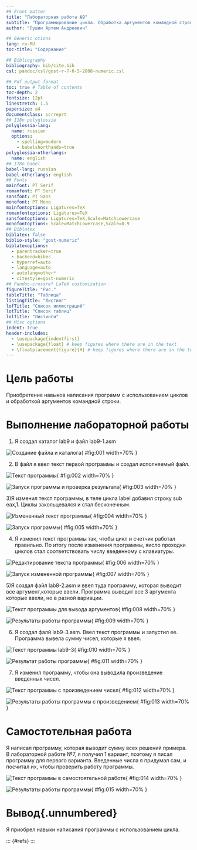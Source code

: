 ```yaml
---
## Front matter
title: "Лабораторная работа №9"
subtitle: "Программирование цикла. Обработка аргументов командной строки."
author: "Лушин Артем Андреевич"

## Generic otions
lang: ru-RU
toc-title: "Содержание"

## Bibliography
bibliography: bib/cite.bib
csl: pandoc/csl/gost-r-7-0-5-2008-numeric.csl

## Pdf output format
toc: true # Table of contents
toc-depth: 2
fontsize: 12pt
linestretch: 1.5
papersize: a4
documentclass: scrreprt
## I18n polyglossia
polyglossia-lang:
  name: russian
  options:
	- spelling=modern
	- babelshorthands=true
polyglossia-otherlangs:
  name: english
## I18n babel
babel-lang: russian
babel-otherlangs: english
## Fonts
mainfont: PT Serif
romanfont: PT Serif
sansfont: PT Sans
monofont: PT Mono
mainfontoptions: Ligatures=TeX
romanfontoptions: Ligatures=TeX
sansfontoptions: Ligatures=TeX,Scale=MatchLowercase
monofontoptions: Scale=MatchLowercase,Scale=0.9
## Biblatex
biblatex: false
biblio-style: "gost-numeric"
biblatexoptions:
  - parentracker=true
  - backend=biber
  - hyperref=auto
  - language=auto
  - autolang=other*
  - citestyle=gost-numeric
## Pandoc-crossref LaTeX customization
figureTitle: "Рис."
tableTitle: "Таблица"
listingTitle: "Листинг"
lofTitle: "Список иллюстраций"
lotTitle: "Список таблиц"
lolTitle: "Листинги"
## Misc options
indent: true
header-includes:
  - \usepackage{indentfirst}
  - \usepackage{float} # keep figures where there are in the text
  - \floatplacement{figure}{H} # keep figures where there are in the text
---
```


# Цель работы

Приобретение навыков написания программ с использованием циклов и
обработкой аргументов командной строки.


# Выполнение лабораторной работы

1) Я создал каталог lab9 и файл lab9-1.asm

![Создание файла и каталога](image/1.png){ #fig:001 width=70% }

2) В файл я ввел текст первой программы и создал исполняемый файл.

![Текст программы](image/2.png){ #fig:002 width=70% }

![Запуск программы и проверка результата](image/3.png){ #fig:003 width=70% }

3)Я изменил текст программы, в теле цикла label добавил строку sub eax,1. Циклы закольцевался и стал бесконечным.

![Измененный текст программы](image/4.png){ #fig:004 width=70% }

![Запуск программы ](image/5.png){ #fig:005 width=70% }

4)  Я изменил текст программы так, чтобы цикл и счетчик работал правильно. По итогу после изменения программы, яисло проходки циклов стал соответствовать числу введенному с клавиатуры.

![Редактирование текста программы](image/6.png){ #fig:006 width=70% }

![Запуск измененной программы](image/7.png){ #fig:007 width=70% }

5)Я создал файл lab8-2.asm и ввел туда программу, которая выводит все аргумент,которые ввели. Программа выводит все 3 аргумента которые ввели, но в разной вариации.

![Текст программы для вывода аргументов](image/8.png){ #fig:008 width=70% }

![Результаты работы программы](image/9.png){ #fig:009 width=70% }

6) Я создал фалй lab9-3.asm. Ввел текст программы и запустил ее. Программа вывела сумму чисел, которые я ввел.

![Текст программы lab9-3](image/10.png){ #fig:010 width=70% }

![Результат работы программы](image/11.png){ #fig:011 width=70% }

7) Я изменил программу, чтобы она выводила произведение введенных чисел.

![Текст программы с произведением чисел](image/12.png){ #fig:012 width=70% }

![Результаты работы программы с произведением](image/13.png){ #fig:013 width=70% }



# Самостотельная работа

Я написал программу, которая выводит сумму всех решений примера. В лабораторной работе №7, я получил 1 вариант, поэтому я писал программу для первого варианта. Введенные числа я придумал сам, и посчитал их, чтобы проверить работу программы.

![Текст программы в самостоятельной работе](image/14.png){ #fig:014 width=70% }

![Результаты работы программы](image/15.png){ #fig:015 width=70% }


# Вывод{.unnumbered}

Я приобрел навыки написания программы с использованием цикла.

::: {#refs}
:::
